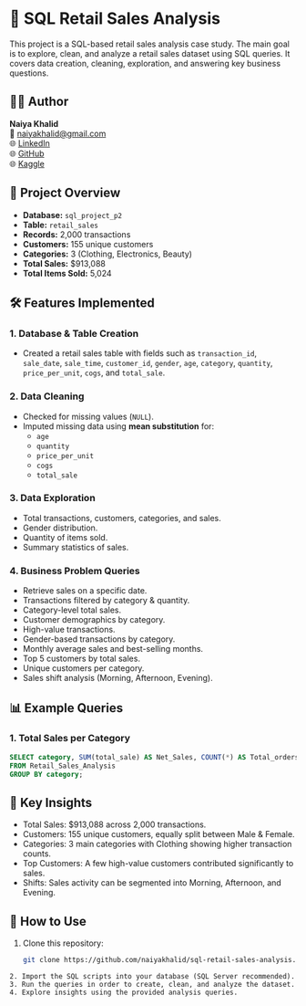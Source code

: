 # 🛒 SQL Retail Sales Analysis
This project is a SQL-based retail sales analysis case study. The main goal is to explore, clean, and analyze a retail sales dataset using SQL queries.  It covers data creation, cleaning, exploration, and answering key business questions.

## 🧑‍💻 Author
**Naiya Khalid**  
📩 [naiyakhalid@gmail.com](mailto:naiyakhalid@gmail.com)  
🌐 [LinkedIn](https://www.linkedin.com/in/naiya-khalid-510981130/)  
🌐 [GitHub](https://github.com/naiyakhalid)  
🌐 [Kaggle](https://www.kaggle.com/naiyakhalid)

## 📂 Project Overview
- **Database:** `sql_project_p2`
- **Table:** `retail_sales`
- **Records:** 2,000 transactions  
- **Customers:** 155 unique customers  
- **Categories:** 3 (Clothing, Electronics, Beauty)  
- **Total Sales:** \$913,088  
- **Total Items Sold:** 5,024  

## 🛠️ Features Implemented

### 1. Database & Table Creation
- Created a retail sales table with fields such as `transaction_id`, `sale_date`, `sale_time`, `customer_id`, `gender`, `age`, `category`, `quantity`, `price_per_unit`, `cogs`, and `total_sale`.

### 2. Data Cleaning
- Checked for missing values (`NULL`).
- Imputed missing data using **mean substitution** for:
  - `age`
  - `quantity`
  - `price_per_unit`
  - `cogs`
  - `total_sale`

### 3. Data Exploration
- Total transactions, customers, categories, and sales.
- Gender distribution.
- Quantity of items sold.
- Summary statistics of sales.

### 4. Business Problem Queries
- Retrieve sales on a specific date.
- Transactions filtered by category & quantity.
- Category-level total sales.
- Customer demographics by category.
- High-value transactions.
- Gender-based transactions by category.
- Monthly average sales and best-selling months.
- Top 5 customers by total sales.
- Unique customers per category.
- Sales shift analysis (Morning, Afternoon, Evening).

## 📊 Example Queries
### 1. Total Sales per Category
```sql
SELECT category, SUM(total_sale) AS Net_Sales, COUNT(*) AS Total_orders
FROM Retail_Sales_Analysis
GROUP BY category;
```

## 📌 Key Insights
- Total Sales: $913,088 across 2,000 transactions.
- Customers: 155 unique customers, equally split between Male & Female.
- Categories: 3 main categories with Clothing showing higher transaction counts.
- Top Customers: A few high-value customers contributed significantly to sales.
- Shifts: Sales activity can be segmented into Morning, Afternoon, and Evening.

## 🚀 How to Use
1. Clone this repository:
   ```bash
   git clone https://github.com/naiyakhalid/sql-retail-sales-analysis.git
```
2. Import the SQL scripts into your database (SQL Server recommended).
3. Run the queries in order to create, clean, and analyze the dataset.
4. Explore insights using the provided analysis queries.

